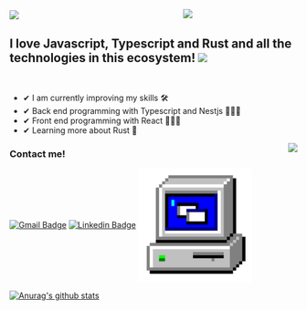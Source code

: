 <!--### ✨ Hi !!! Welcome to my profile 👋 ✨-->

<img src="https://i.imgur.com/PF4JnbX.png" align="center"></img>
<img align='right' src='https://user-images.githubusercontent.com/5713670/87202985-820dcb80-c2b6-11ea-9f56-7ec461c497c3.gif' width='200"'>
## I love Javascript, Typescript and Rust and all the technologies in this ecosystem! <img src="https://raw.githubusercontent.com/verma-anushka/verma-anushka/master/gifs/wave.gif" width="30px"></h4>

<br/>

<!--
**alvarobasia/alvarobasia** is a ✨ _special_ ✨ repository because its `README.md` (this file) appears on your GitHub profile.
-->
<ul>
 <li>
 ✔ I am currently improving my skills 🛠
 </li>
 <li>
 ✔ Back end programming with Typescript and Nestjs 👨🏽‍💻
 </li>
 <li>
 ✔ Front end programming with React 👨🏽‍💻
 </li>
 <li>
 ✔  Learning more about Rust 🦀
 </li>
</ul>
<img align='right' src="https://media.giphy.com/media/xUA7bdpLxQhsSQdyog/giphy.gif"></img>





### Contact me!
[![Gmail Badge](https://img.shields.io/badge/gmail-%23D14836.svg?&style=for-the-badge&logo=gmail&logoColor=white)](mailto:alvaro.araujo@aluno.ufop.edu.br)
[![Linkedin Badge](https://img.shields.io/badge/linkedin-%230077B5.svg?&style=for-the-badge&logo=linkedin&logoColor=white)](https://www.linkedin.com/in/alvaro-de-araujo-845741135/)
 <img align="center" alt="GIF" src="https://github.com/deut-erium/deut-erium/blob/master/assets/computer.gif?raw=1" width="200vw" />

[![Anurag's github stats](https://github-readme-stats.vercel.app/api?username=alvarobasia&count_private=true&show_icons=true&theme=dracula)](https://github.com/anuraghazra/github-readme-stats)
